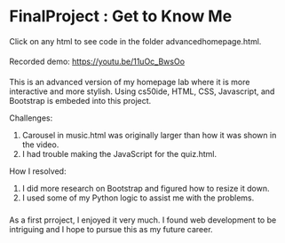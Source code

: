 # FinalProject : Get to Know Me

####
Click on any html to see code in the folder advancedhomepage.html. 
####
Recorded demo: https://youtu.be/11uOc_BwsOo
####

This is an advanced version of my homepage lab where it is more interactive and more stylish. Using cs50ide, HTML, CSS, Javascript, and Bootstrap is embeded into this project. 

Challenges:
1) Carousel in music.html was originally larger than how it was shown in the video.
2) I had trouble making the JavaScript for the quiz.html.

How I resolved:
1) I did more research on Bootstrap and figured how to resize it down.
2) I used some of my Python logic to assist me with the problems.

###

As a first prroject, I enjoyed it very much. I found web development to be intriguing and I hope to pursue this as my future career. 

